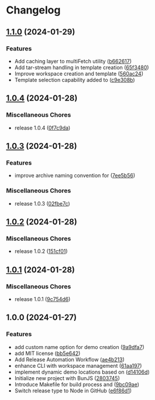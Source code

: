 # Changelog

## [1.1.0](https://github.com/JonDotsoy/demo/compare/v1.0.4...v1.1.0) (2024-01-29)


### Features

* Add caching layer to multiFetch utility ([b662617](https://github.com/JonDotsoy/demo/commit/b6626174cc488840fdcb91383f58ba19da210dd4))
* Add tar-stream handling in template creation ([65f3480](https://github.com/JonDotsoy/demo/commit/65f34809d960d5e677d707e6c3593ad4138de65b))
* Improve workspace creation and template ([560ac24](https://github.com/JonDotsoy/demo/commit/560ac248228afd7cc86ed5553020996f73c83b15))
* Template selection capability added to ([c9e308b](https://github.com/JonDotsoy/demo/commit/c9e308b050195dc6083df38ada94af355a82be9e))

## [1.0.4](https://github.com/JonDotsoy/demo/compare/v1.0.3...v1.0.4) (2024-01-28)

### Miscellaneous Chores

- release 1.0.4 ([0f7c9da](https://github.com/JonDotsoy/demo/commit/0f7c9da1c0f3abc7ad42b2c20a4a26973e3c251e))

## [1.0.3](https://github.com/JonDotsoy/demo/compare/v1.0.2...v1.0.3) (2024-01-28)

### Features

- improve archive naming convention for ([7ee5b56](https://github.com/JonDotsoy/demo/commit/7ee5b565476c1221a1d950435b17b58a515e8ad7))

### Miscellaneous Chores

- release 1.0.3 ([02fbe7c](https://github.com/JonDotsoy/demo/commit/02fbe7c6eea16fbe569b09a5fe846a8ffc90a361))

## [1.0.2](https://github.com/JonDotsoy/demo/compare/v1.0.1...v1.0.2) (2024-01-28)

### Miscellaneous Chores

- release 1.0.2 ([151cf01](https://github.com/JonDotsoy/demo/commit/151cf0188d6dd44bf4c6acf02ebd6cb4c6ffe7ee))

## [1.0.1](https://github.com/JonDotsoy/demo/compare/v1.0.0...v1.0.1) (2024-01-28)

### Miscellaneous Chores

- release 1.0.1 ([9c754d6](https://github.com/JonDotsoy/demo/commit/9c754d6fd3c6d2d2c811c84440f5616a66c13b6d))

## 1.0.0 (2024-01-27)

### Features

- add custom name option for demo creation ([9a9dfa7](https://github.com/JonDotsoy/demo/commit/9a9dfa79cf9e248abac54b72a1385171de81067c))
- add MIT license ([bb5e642](https://github.com/JonDotsoy/demo/commit/bb5e6420efb3d8e77661a01eb0dfe7d4959d1156))
- Add Release Automation Workflow ([ae4b213](https://github.com/JonDotsoy/demo/commit/ae4b213d4dd773ef339052a41e0fb65adc247acc))
- enhance CLI with workspace management ([61aa197](https://github.com/JonDotsoy/demo/commit/61aa1978cb127229645f05ee221da9c664db7432))
- implement dynamic demo locations based on ([d14106d](https://github.com/JonDotsoy/demo/commit/d14106d1699d69bfe8ef254e12e66b442bbccfd8))
- Initialize new project with BunJS ([2803745](https://github.com/JonDotsoy/demo/commit/2803745f7d314bf44a9af3118bfcc6557e80c6c0))
- Introduce Makefile for build process and ([9bc09ae](https://github.com/JonDotsoy/demo/commit/9bc09ae0bb93151e1d35d45e6e489e46dcaf7ccf))
- Switch release type to Node in GitHub ([e6f86d1](https://github.com/JonDotsoy/demo/commit/e6f86d10e06b98fcc71996c8034df02861a1c20a))
